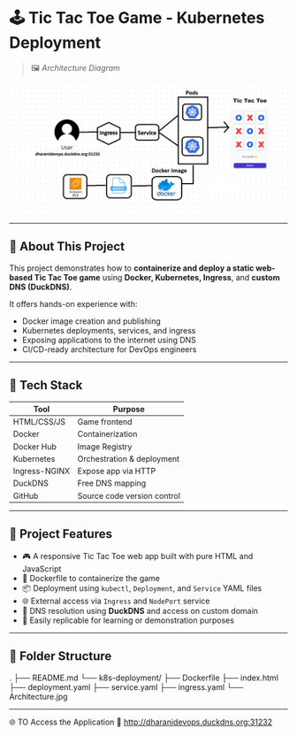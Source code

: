 # 🕹 Tic Tac Toe Game - Kubernetes Deployment

> 🖼 *Architecture Diagram*

![Architecture Diagram](https://github.com/dharaneesh5/DevopsProject/blob/54944d55e157b22c5ca0d9caa02849b63de6198d/k8s-deployment/Architecture.jpg)

---

## 📖 About This Project

This project demonstrates how to **containerize and deploy a static web-based Tic Tac Toe game** using **Docker, Kubernetes, Ingress**, and **custom DNS (DuckDNS)**.

It offers hands-on experience with:

- Docker image creation and publishing
- Kubernetes deployments, services, and ingress
- Exposing applications to the internet using DNS
- CI/CD-ready architecture for DevOps engineers

---

## 🧩 Tech Stack

| Tool           | Purpose                                 |
|----------------|------------------------------------------|
| HTML/CSS/JS    | Game frontend                           |
| Docker         | Containerization                        |
| Docker Hub     | Image Registry                          |
| Kubernetes     | Orchestration & deployment              |
| Ingress-NGINX  | Expose app via HTTP                     |
| DuckDNS        | Free DNS mapping                        |
| GitHub         | Source code version control             |

---

## 🚀 Project Features

- 🎮 A responsive Tic Tac Toe web app built with pure HTML and JavaScript
- 🐳 Dockerfile to containerize the game
- 📦 Deployment using `kubectl`, `Deployment`, and `Service` YAML files
- 🌐 External access via `Ingress` and `NodePort` service
- 🧭 DNS resolution using **DuckDNS** and access on custom domain
- 🔄 Easily replicable for learning or demonstration purposes

---

## 📁 Folder Structure

.
├── README.md
└── k8s-deployment/
    ├── Dockerfile
    ├── index.html
    ├── deployment.yaml
    ├── service.yaml
    ├── ingress.yaml
    └── Architecture.jpg

---
🌐 TO Access the Application
🔗 http://dharanidevops.duckdns.org:31232



